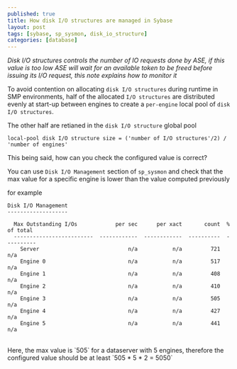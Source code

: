 ```yaml
---
published: true
title: How disk I/O structures are managed in Sybase
layout: post
tags: [sybase, sp_sysmon, disk_io_structure]
categories: [database]
---
```

*Disk I/O structures controls the number of IO requests done by ASE, if this value is too low ASE will wait for an available token to be freed before issuing its I/O request, this note explains how to monitor it*

<!--excerpt-->

To avoid contention on allocating `disk I/O structures` during runtime in SMP environments, half of the allocated `I/O structures` are distributed evenly at start-up between engines to create a `per-engine` local pool of `disk I/O structures`.

The other half are retianed in the `disk I/O structure` global pool

`local-pool disk I/O structure size = ('number of I/O structures'/2) / 'number of engines' `

This being said, how can you check the configured value is correct?

You can use `Disk I/O Management` section of `sp_sysmon` and check that the max value for a specific engine is lower than the value computed previously

for example

~~~
Disk I/O Management
-------------------
 
  Max Outstanding I/Os            per sec      per xact       count  % of total
  -------------------------  ------------  ------------  ----------  ---------- 
    Server                            n/a           n/a         721       n/a   
    Engine 0                          n/a           n/a         517       n/a   
    Engine 1                          n/a           n/a         408       n/a   
    Engine 2                          n/a           n/a         410       n/a   
    Engine 3                          n/a           n/a         505       n/a   
    Engine 4                          n/a           n/a         427       n/a   
    Engine 5                          n/a           n/a         441       n/a   
~~~
<br/>
Here, the max value is `505` for a dataserver with 5 engines, therefore the configured value should be at least
`505 * 5 * 2 = 5050`
